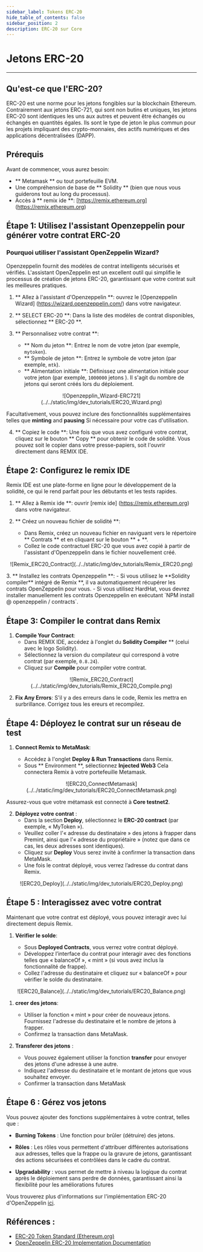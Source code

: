 ```yaml
---
sidebar_label: Tokens ERC-20
hide_table_of_contents: false
sidebar_position: 2
description: ERC-20 sur Core
---
```


# Jetons ERC-20

---

## Qu'est-ce que l'ERC-20?

ERC-20 est une norme pour les jetons fongibles sur la blockchain Ethereum. Contrairement aux jetons ERC-721, qui sont non butins et uniques, les jetons ERC-20 sont identiques les uns aux autres et peuvent être échangés ou échangés en quantités égales. Ils sont le type de jeton le plus commun pour les projets impliquant des crypto-monnaies, des actifs numériques et des applications décentralisées (DAPP).

## Prérequis

Avant de commencer, vous aurez besoin:

- \*\* Metamask \*\* ou tout portefeuille EVM.
- Une compréhension de base de \*\* Solidity \*\* (bien que nous vous guiderons tout au long du processus).
- Accès à \*\* remix ide \*\*: [https://remix.ethereum.org] (https://remix.ethereum.org)

## Étape 1: Utilisez l'assistant Openzeppelin pour générer votre contrat ERC-20

### Pourquoi utiliser l'assistant OpenZeppelin Wizard?

Openzeppelin fournit des modèles de contrat intelligents sécurisés et vérifiés. L'assistant OpenZeppelin est un excellent outil qui simplifie le processus de création de jetons ERC-20, garantissant que votre contrat suit les meilleures pratiques.

1. \*\* Allez à l'assistant d'Openzeppelin \*\*: ouvrez le [Openzeppelin Wizard] (https://wizard.openzeppelin.com/) dans votre navigateur.
2. \*\* SELECT ERC-20 \*\*: Dans la liste des modèles de contrat disponibles, sélectionnez \*\* ERC-20 \*\*.
3. \*\* Personnalisez votre contrat \*\*:

   - \*\* Nom du jeton \*\*: Entrez le nom de votre jeton (par exemple, `mytoken`).
   - \*\* Symbole de jeton \*\*: Entrez le symbole de votre jeton (par exemple, `mtk`).
   - \*\* Alimentation initiale \*\*: Définissez une alimentation initiale pour votre jeton (par exemple, `1000000` jetons ). Il s'agit du nombre de jetons qui seront créés lors du déploiement.

<p align="center">
![Openzepplin_Wizard-ERC721](../../static/img/dev_tutorials/ERC20_Wizard.png)
</p>

Facultativement, vous pouvez inclure des fonctionnalités supplémentaires telles que **minting** and **pausing** Si nécessaire pour votre cas d'utilisation.

4. \*\* Copiez le code \*\*: Une fois que vous avez configuré votre contrat, cliquez sur le bouton \*\* Copy \*\* pour obtenir le code de solidité. Vous pouvez soit le copier dans votre presse-papiers, soit l'ouvrir directement dans REMIX IDE.

## Étape 2: Configurez le remix IDE

Remix IDE est une plate-forme en ligne pour le développement de la solidité, ce qui le rend parfait pour les débutants et les tests rapides.

1. \*\* Allez à Remix ide \*\*: ouvrir [remix ide] (https://remix.ethereum.org) dans votre navigateur.
2. \*\* Créez un nouveau fichier de solidité \*\*:

   - Dans Remix, créez un nouveau fichier en naviguant vers le répertoire \*\* Contrats \*\* et en cliquant sur le bouton \*\* + \*\*.
   - Collez le code contractuel ERC-20 que vous avez copié à partir de l'assistant d'Openzeppelin dans le fichier nouvellement créé.

<p align="center">![Remix_ERC20_Contract](../../static/img/dev_tutorials/Remix_ERC20.png)</p>
3. ** Installez les contrats Openzeppelin **: 
- Si vous utilisez le **Solidity compiler** intégré de Remix **, il va automatiquement récupérer les contrats OpenZeppelin pour vous.
   - Si vous utilisez HardHat, vous devrez installer manuellement les contrats Openzeppelin en exécutant `NPM install @ openzeppelin / contracts`.

## Étape 3: Compiler le contrat dans Remix

1. **Compile Your Contract**:
   - Dans REMIX IDE, accédez à l'onglet du  **Solidity Compiler** \*\* (celui avec le logo Solidity).
   - Sélectionnez la version du compilateur qui correspond à votre contrat (par exemple, `0.8.24`).
   - Cliquez sur **Compile** pour compiler votre contrat.

<p align="center">![Remix_ERC20_Contract](../../static/img/dev_tutorials/Remix_ERC20_Compile.png)</p>

2. **Fix Any Errors**: S'il y a des erreurs dans le code, Remix les mettra en surbrillance. Corrigez tous les ereurs et recompilez.

## Étape 4: Déployez le contrat sur un réseau de test

1. **Connect Remix to MetaMask**:

   - Accédez à l'onglet **Deploy & Run Transactions** dans Remix.
   - Sous \*\* Environment \*\*, sélectionnez **Injected Web3** Cela connectera Remix à votre portefeuille Metamask.

<p align="center">![ERC20_ConnectMetamask](../../static/img/dev_tutorials/ERC20_ConnectMetamask.png)</p>

Assurez-vous que votre métamask est connecté à **Core testnet2**.

2. **Déployez votre contrat** :
   - Dans la section **Deploy**, sélectionnez le **ERC-20 contract** (par exemple, « MyToken »).
   - Veuillez coller l'« adresse du destinataire » des jetons à frapper dans Premint, ainsi que l'« adresse du propriétaire » (notez que dans ce cas, les deux adresses sont identiques).
   - Cliquez sur **Deploy** Vous serez invité à confirmer la transaction dans MetaMask.
   - Une fois le contrat déployé, vous verrez l’adresse du contrat dans Remix.

<p align="center">![ERC20_Deploy](../../static/img/dev_tutorials/ERC20_Deploy.png)</p>

## Étape 5 : Interagissez avec votre contrat

Maintenant que votre contrat est déployé, vous pouvez interagir avec lui directement depuis Remix.

1. **Vérifier le solde**:

   - Sous **Deployed Contracts**, vous verrez votre contrat déployé.
   - Développez l’interface du contrat pour interagir avec des fonctions telles que « balanceOf », « mint » (si vous avez inclus la fonctionnalité de frappe).
   - Collez l'adresse du destinataire et cliquez sur « balanceOf » pour vérifier le solde du destinataire.

<p align="center">
![ERC20_Balance](../../static/img/dev_tutorials/ERC20_Balance.png)</p>

1. **creer des jetons**:

   - Utiliser la fonction « mint » pour créer de nouveaux jetons. Fournissez l'adresse du destinataire et le nombre de jetons à frapper.
   - Confirmez la transaction dans MetaMask.

2. **Transferer des jetons** :
   - Vous pouvez également utiliser la fonction **transfer** pour envoyer des jetons d'une adresse à une autre.
   - Indiquez l'adresse du destinataire et le montant de jetons que vous souhaitez envoyer.
   - Confirmer la transaction dans MetaMask

## Étape 6 : Gérez vos jetons

Vous pouvez ajouter des fonctions supplémentaires à votre contrat, telles que :

- **Burning Tokens** : Une fonction pour brûler (détruire) des jetons.

- **Rôles** : Les rôles vous permettent d'attribuer différentes autorisations aux adresses, telles que la frappe ou la gravure de jetons, garantissant des actions sécurisées et contrôlées dans le cadre du contrat.

- **Upgradability** : vous permet de mettre à niveau la logique du contrat après le déploiement sans perdre de données, garantissant ainsi la flexibilité pour les améliorations futures

Vous trouverez plus d'informations sur l'implémentation ERC-20 d'OpenZeppelin [ici](https://docs.openzeppelin.com/contracts/4.x/erc20).

## Références :

- [ERC-20 Token Standard (Ethereum.org)](https://ethereum.org/en/developers/docs/standards/tokens/erc-20/)
- [OpenZeppelin ERC-20 Implementation Documentation](https://docs.openzeppelin.com/contracts/4.x/erc20)